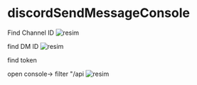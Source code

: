 # discordSendMessageConsole
Find Channel ID
![resim](https://user-images.githubusercontent.com/48087914/221948487-5f0343da-cbfb-4fc8-b56d-4673ec481dd3.png)



find DM ID 
![resim](https://user-images.githubusercontent.com/48087914/221948830-29ebfc11-a1c4-4459-8141-0da960b5d2f7.png)

find token 

open console-> filter "/api
![resim](https://user-images.githubusercontent.com/48087914/221949345-7be765e8-2f53-4ce1-b960-7ad6d5da5e76.png)



